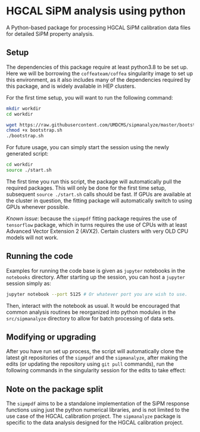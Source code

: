 # HGCAL SiPM analysis using python

A Python-based package for processing HGCAL SiPM calibration data files for
detailed SiPM property analysis.

## Setup

The dependencies of this package require at least python3.8 to be set up. Here
we will be borrowing the `coffeateam/coffea` singularity image to set up this
environment, as it also includes many of the dependencies required by this
package, and is widely available in HEP clusters.

For the first time setup, you will want to run the following command:

```bash
mkdir workdir
cd workdir

wget https://raw.githubusercontent.com/UMDCMS/sipmanalyze/master/bootstrap.sh
chmod +x bootstrap.sh
./bootstrap.sh
```

For future usage, you can simply start the session using the newly generated script:

```bash
cd workdir
source ./start.sh
```

The first time you run this script, the package will automatically pull the
required packages. This will only be done for the first time setup, subsequent
`source ./start.sh` calls should be fast. If GPUs are available at the cluster
in question, the fitting package will automatically switch to using GPUs
whenever possible.

*Known issue*: because the `sipmpdf` fitting package requires the use of
`tensorflow` package, which in turns requires the use of CPUs with at least
Advanced Vector Extension 2 (AVX2). Certain clusters with very OLD CPU models
will not work.

## Running the code

Examples for running the code base is given as `jupyter` notebooks in the
`notebooks` directory. After starting up the session, you can host a `jupyter`
session simply as:

```bash
jupyter notebook --port 5125 # Or whatever port you are wish to use.
```

Then, interact with the notebook as usual. It would be encouraged that common
analysis routines be reorganized into python modules in the `src/sipmanalyze`
directory to allow for batch processing of data sets.


## Modifying or upgrading

After you have run set up process, the script will automatically clone the
latest git repositories of the `sipmpdf` and the `sipmanalyze`, after making the
edits (or updating the repository using `git pull` commands), run the following
commands in the singularity session for the edits to take effect:

## Note on the package split

The `sipmpdf` aims to be a standalone implementation of the SiPM response
functions using just the python numerical libraries, and is not limited to the
use case of the HGCAL calibration project. The `sipmanalyze` package is specific
to the data analysis designed for the HGCAL calibration project.
